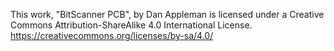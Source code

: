 
This work, "BitScanner PCB", by Dan Appleman is licensed under a 
Creative Commons Attribution-ShareAlike 4.0 International License.
https://creativecommons.org/licenses/by-sa/4.0/